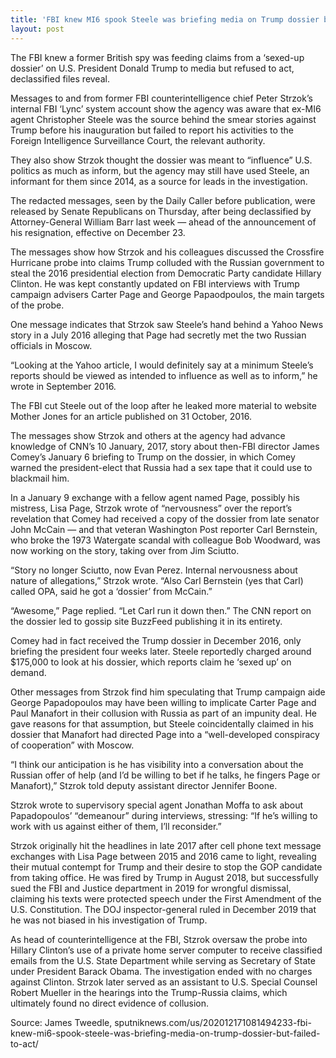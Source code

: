 ```yaml
---
title: 'FBI knew MI6 spook Steele was briefing media on Trump dossier but failed to act'
layout: post
---
```


The FBI knew a former British spy was feeding claims from a ‘sexed-up dossier’ on U.S. President Donald Trump to media but refused to act, declassified files reveal.

Messages to and from former FBI counterintelligence chief Peter Strzok’s internal FBI ‘Lync’ system account show the agency was aware that ex-MI6 agent Christopher Steele was the source behind the smear stories against Trump before his inauguration but failed to report his activities to the Foreign Intelligence Surveillance Court, the relevant authority.

They also show Strzok thought the dossier was meant to “influence” U.S. politics as much as inform, but the agency may still have used Steele, an informant for them since 2014, as a source for leads in the investigation.

The redacted messages, seen by the Daily Caller before publication, were released by Senate Republicans on Thursday, after being declassified by Attorney-General William Barr last week — ahead of the announcement of his resignation, effective on December 23.

The messages show how Strzok and his colleagues discussed the Crossfire Hurricane probe into claims Trump colluded with the Russian government to steal the 2016 presidential election from Democratic Party candidate Hillary Clinton. He was kept constantly updated on FBI interviews with Trump campaign advisers Carter Page and George Papaodpoulos, the main targets of the probe.

One message indicates that Strzok saw Steele’s hand behind a Yahoo News story in a July 2016 alleging that Page had secretly met the two Russian officials in Moscow.

“Looking at the Yahoo article, I would definitely say at a minimum Steele’s reports should be viewed as intended to influence as well as to inform,” he wrote in September 2016.

The FBI cut Steele out of the loop after he leaked more material to website Mother Jones for an article published on 31 October, 2016.

The messages show Strzok and others at the agency had advance knowledge of CNN’s 10 January, 2017, story about then-FBI director James Comey’s January 6 briefing to Trump on the dossier, in which Comey warned the president-elect that Russia had a sex tape that it could use to blackmail him.

In a January 9 exchange with a fellow agent named Page, possibly his mistress, Lisa Page, Strzok wrote of “nervousness” over the report’s revelation that Comey had received a copy of the dossier from late senator John McCain — and that veteran Washington Post reporter Carl Bernstein, who broke the 1973 Watergate scandal with colleague Bob Woodward, was now working on the story, taking over from Jim Sciutto.

“Story no longer Sciutto, now Evan Perez. Internal nervousness about nature of allegations,” Strzok wrote. “Also Carl Bernstein (yes that Carl) called OPA, said he got a ‘dossier’ from McCain.”

“Awesome,” Page replied. “Let Carl run it down then.” The CNN report on the dossier led to gossip site BuzzFeed publishing it in its entirety.

Comey had in fact received the Trump dossier in December 2016, only briefing the president four weeks later. Steele reportedly charged around $175,000 to look at his dossier, which reports claim he ‘sexed up’ on demand.

Other messages from Strzok find him speculating that Trump campaign aide George Papadopoulos may have been willing to implicate Carter Page and Paul Manafort in their collusion with Russia as part of an impunity deal. He gave reasons for that assumption, but Steele coincidentally claimed in his dossier that Manafort had directed Page into a “well-developed conspiracy of cooperation” with Moscow.

“I think our anticipation is he has visibility into a conversation about the Russian offer of help (and I’d be willing to bet if he talks, he fingers Page or Manafort),” Stzrok told deputy assistant director Jennifer Boone.

Stzrok wrote to supervisory special agent Jonathan Moffa to ask about Papadopoulos’ “demeanour” during interviews, stressing: “If he’s willing to work with us against either of them, I’ll reconsider.”

Strzok originally hit the headlines in late 2017 after cell phone text message exchanges with Lisa Page between 2015 and 2016 came to light, revealing their mutual contempt for Trump and their desire to stop the GOP candidate from taking office. He was fired by Trump in August 2018, but successfully sued the FBI and Justice department in 2019 for wrongful dismissal, claiming his texts were protected speech under the First Amendment of the U.S. Constitution. The DOJ inspector-general ruled in December 2019 that he was not biased in his investigation of Trump.

As head of counterintelligence at the FBI, Stzrok oversaw the probe into Hillary Clinton’s use of a private home server computer to receive classified emails from the U.S. State Department while serving as Secretary of State under President Barack Obama. The investigation ended with no charges against Clinton. Strzok later served as an assistant to U.S. Special Counsel Robert Mueller in the hearings into the Trump-Russia claims, which ultimately found no direct evidence of collusion.

Source: James Tweedle, sputniknews.com/us/202012171081494233-fbi-knew-mi6-spook-steele-was-briefing-media-on-trump-dossier-but-failed-to-act/